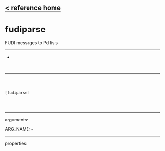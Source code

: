 [< reference home](ceammc_lib.html)
---

# fudiparse


FUDI messages to Pd lists

---

-
<br>


---


```



[fudiparse]


            
```

---
arguments:

ARG_NAME: -<br>

---
properties:


